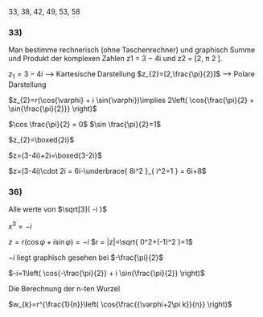 
33, 38, 42, 49, 53, 58


### 33)

Man bestimme rechnerisch (ohne Taschenrechner) und graphisch Summe und Produkt der komplexen Zahlen z1 = 3 − 4i und z2 = [2, π 2 ].


$z_{1}=3-4i$ ⟶ Kartesische Darstellung
$z_{2}=[2,\frac{\pi}{2}]$ ⟶ Polare Darstellung

$z_{2}=r(\cos{\varphi} + i \sin{\varphi})\implies 2\left( \cos{\frac{\pi}{2} + \sin{\frac{\pi}{2}}} \right)$

$\cos \frac{\pi}{2} = 0$
$\sin \frac{\pi}{2}=1$

$z_{2}=\boxed{2i}$

$z=(3-4i)+2i=\boxed{3-2i}$

$z=(3-4i)\cdot 2i = 6i-\underbrace{ 8i^2 }_{ i^2=1 } = 6i+8$
### 36)

Alle werte von $\sqrt[3]{ -i }$

$x^3=-i$

$z=r(\cos \varphi+i \sin \varphi)=-i$
$r = |z|=\sqrt{ 0^2+(-1)^2 }=1$

$-i$ liegt graphisch gesehen bei $-\frac{\pi}{2}$

$-i=1\left( \cos{-\frac{\pi}{2}} + i \sin{\frac{\pi}{2}} \right)$

Die Berechnung der n-ten Wurzel

$w_{k}=r^{\frac{1}{n}}\left( \cos{\frac{{\varphi+2\pi k}}{n}} \right)$